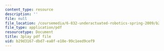 ```yaml
---
content_type: resource
description: ''
file: null
file_location: /coursemedia/6-832-underactuated-robotics-spring-2009/b29d3167dbd7ea8fe18e99c1eed9cef9_-RRYZ-b9NpI.pdf
file_type: application/pdf
resourcetype: Document
title: 3play pdf file
uid: b29d3167-dbd7-ea8f-e18e-99c1eed9cef9
---
```

